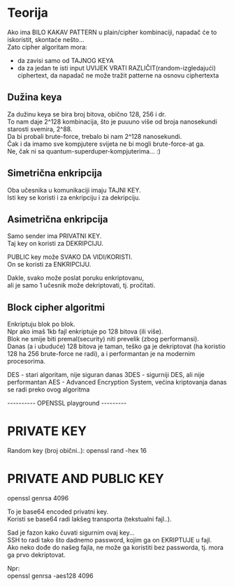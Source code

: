 
# Teorija

Ako ima BILO KAKAV PATTERN u plain/cipher kombinaciji, napadač će to iskoristit, skontaće nešto...  
Zato cipher algoritam mora:
- da zavisi samo od TAJNOG KEYA
- da za jedan te isti input UVIJEK VRATI RAZLIČIT(random-izgledajući) ciphertext, da napadač ne može tražit patterne na osnovu ciphertexta

## Dužina keya
Za dužinu keya se bira broj bitova, obično 128, 256 i dr.  
To nam daje 2^128 kombinacija, što je puuuno više od broja nanosekundi starosti svemira, 2^88.  
Da bi probali brute-force, trebalo bi nam 2^128 nanosekundi.  
Čak i da imamo sve kompjutere svijeta ne bi mogli brute-force-at ga.  
Ne, čak ni sa quantum-superduper-kompjuterima... :)


## Simetrična enkripcija
Oba učesnika u komunikaciji imaju TAJNI KEY.  
Isti key se koristi i za enkripciju i za dekripciju.


## Asimetrična enkripcija
Samo sender ima PRIVATNI KEY.  
Taj key on koristi za DEKRIPCIJU.

PUBLIC key može SVAKO DA VIDI/KORISTI.  
On se koristi za ENKRIPCIJU.

Dakle, svako može poslat poruku enkriptovanu,  
ali je samo 1 učesnik može dekriptovati, tj. pročitati.


## Block cipher algoritmi

Enkriptuju blok po blok.  
Npr ako imaš 1kb fajl enkriptuje po 128 bitova (ili više).  
Blok ne smije biti premal(security) niti prevelik (zbog performansi).  
Danas (a i ubuduće) 128 bitova je taman, teško ga je dekriptovat (ha koristio 128 ha 256 brute-force ne radi), 
a i performantan je na modernim procesorima.

DES - stari algoritam, nije siguran danas
3DES - sigurniji DES, ali nije performantan
AES - Advanced Encryption System, većina kriptovanja danas se radi preko ovog algoritma



---------- OPENSSL playground ---------

# PRIVATE KEY
Random key (broj obični..):
openssl rand -hex 16



# PRIVATE AND PUBLIC KEY
openssl genrsa 4096

To je base64 encoded privatni key.  
Koristi se base64 radi lakšeg transporta (tekstualni fajl..).

Sad je fazon kako čuvati sigurnim ovaj key...  
SSH to radi tako što dadnemo password, kojim ga on EKRIPTUJE u fajl.  
Ako neko dođe do našeg fajla, ne može ga koristiti bez passworda, tj. mora ga prvo dekriptovat.

Npr:  
openssl genrsa -aes128 4096







